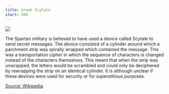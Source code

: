 ```yaml
---
title: Greek Scytale
start: 500 
---
```


![](https://upload.wikimedia.org/wikipedia/commons/thumb/5/51/Skytale.png/1024px-Skytale.png)

The Spartan military is believed to have used a device called Scytale to send secret messages. The device consisted of a cylinder around which a parchment strip was spirally wrapped which contained the message.   This was a transportation cipher in which the sequence of characters is changed instead of the characters themselves. This meant that when the strip was unwrapped, the letters would be scrambled and could only be deciphered by rewrapping the strip on an identical cylinder. It is although unclear if these devices were used for security or for superstitious purposes.

[Source: Wikipedia](https://en.wikipedia.org/wiki/Wolfgang_Amadeus_Mozart)
